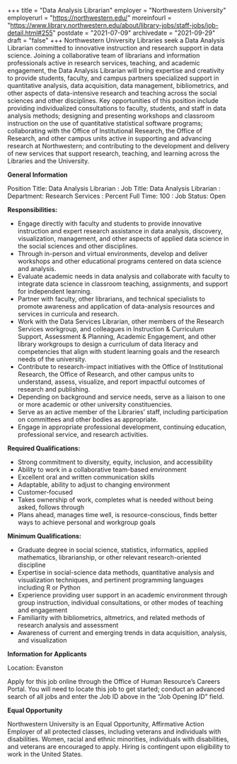 +++
title = "Data Analysis Librarian"
employer = "Northwestern University"
employerurl = "https://northwestern.edu/"
moreinfourl = "https://www.library.northwestern.edu/about/library-jobs/staff-jobs/job-detail.html#255"
postdate = "2021-07-09"
archivedate = "2021-09-29"
draft = "false"
+++
Northwestern University Libraries seek a Data Analysis Librarian committed to innovative instruction and research support in data science. Joining a collaborative team of librarians and information professionals active in research services, teaching, and academic engagement, the Data Analysis Librarian will bring expertise and creativity to provide students, faculty, and campus partners specialized support in quantitative analysis, data acquisition, data management, bibliometrics, and other aspects of data-intensive research and teaching across the social sciences and other disciplines. Key opportunities of this position include providing individualized consultations to faculty, students, and staff in data analysis methods; designing and presenting workshops and classroom instruction on the use of quantitative statistical software programs; collaborating with the Office of Institutional Research, the Office of Research, and other campus units active in supporting and advancing research at Northwestern; and contributing to the development and delivery of new services that support research, teaching, and learning across the Libraries and the University.

**General Information**

Position Title: Data Analysis Librarian
: Job Title: Data Analysis Librarian
: Department: Research Services
: Percent Full Time: 100
: Job Status: Open

**Responsibilities:**

- Engage directly with faculty and students to provide innovative instruction and expert research assistance in data analysis, discovery, visualization, management, and other aspects of applied data science in the social sciences and other disciplines.
- Through in-person and virtual environments, develop and deliver workshops and other educational programs centered on data science and analysis.
- Evaluate academic needs in data analysis and collaborate with faculty to integrate data science in classroom teaching, assignments, and support for independent learning.
- Partner with faculty, other librarians, and technical specialists to promote awareness and application of data-analysis resources and services in curricula and research.
- Work with the Data Services Librarian, other members of the Research Services workgroup, and colleagues in Instruction & Curriculum Support, Assessment & Planning, Academic Engagement, and other library workgroups to design a curriculum of data literacy and competencies that align with student learning goals and the research needs of the university.
- Contribute to research-impact initiatives with the Office of Institutional Research, the Office of Research, and other campus units to understand, assess, visualize, and report impactful outcomes of research and publishing.
- Depending on background and service needs, serve as a liaison to one or more academic or other university constituencies.
- Serve as an active member of the Libraries’ staff, including participation on committees and other bodies as appropriate.
- Engage in appropriate professional development, continuing education, professional service, and research activities.

**Required Qualifications:**

- Strong commitment to diversity, equity, inclusion, and accessibility
- Ability to work in a collaborative team-based environment
- Excellent oral and written communication skills
- Adaptable, ability to adjust to changing environment
- Customer-focused
- Takes ownership of work, completes what is needed without being asked, follows through
- Plans ahead, manages time well, is resource-conscious, finds better ways to achieve personal and workgroup goals

**Minimum Qualifications:**

- Graduate degree in social science, statistics, informatics, applied mathematics, librarianship, or other relevant research-oriented discipline
- Expertise in social-science data methods, quantitative analysis and visualization techniques, and pertinent programming languages including R or Python
- Experience providing user support in an academic environment through group instruction, individual consultations, or other modes of teaching and engagement
- Familiarity with bibliometrics, altmetrics, and related methods of research analysis and assessment
- Awareness of current and emerging trends in data acquisition, analysis, and visualization
 
**Information for Applicants**

Location: Evanston

Apply for this job online through the Office of Human Resource’s Careers Portal. You will need to locate this job to get started; conduct an advanced search of all jobs and enter the Job ID above in the “Job Opening ID” field.

**Equal Opportunity**

Northwestern University is an Equal Opportunity, Affirmative Action Employer of all protected classes, including veterans and individuals with disabilities. Women, racial and ethnic minorities, individuals with disabilities, and veterans are encouraged to apply. Hiring is contingent upon eligibility to work in the United States.